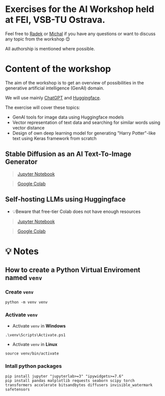 # Exercises for the AI Workshop held at FEI, VSB-TU Ostrava.

Feel free to [Radek](radek.svoboda@vsb.cz) or [Michal](michal.vasinek@vsb.cz) if you have any questions or want to discuss any topic from the workshop 😊

All authorship is mentioned where possible.

# Content of the workshop
The aim of the workshop is to get an overview of possibilities in the generative artificial intelligence (GenAI) domain.

We will use mainly [ChatGPT](https://chat.openai.com/) and [Huggingface](https://huggingface.co/).

The exercise will cover these topics:
* GenAI tools for image data using Huggingface models
* Vector representation of text data and searching for similar words using vector distance 
* Design of own deep learning model for generating "Harry Potter"-like text using Keras framework from scratch

## Stable Diffusion as an AI Text-To-Image Generator 
> [Jupyter Notebook](https://github.com/rasvob/PopAI-FEI-Workshop/blob/main/ws_01.ipynb)

> [Google Colab](https://colab.research.google.com/github/rasvob/PopAI-FEI-Workshop/blob/main/ws_01.ipynb)

## Self-hosting LLMs using Huggingface
* 💡Beware that free-tier Colab does not have enough resources

> [Jupyter Notebook](https://github.com/rasvob/PopAI-FEI-Workshop/blob/main/ws_02.ipynb)

> [Google Colab](https://colab.research.google.com/github/rasvob/PopAI-FEI-Workshop/blob/main/ws_02.ipynb)

# 💡 Notes
## How to create a Python Virtual Enviroment named `venv`
### Create `venv`
```
python -m venv venv
```

### Activate `venv`

* Activate `venv` in **Windows**
```
.\venv\Scripts\Activate.ps1
```

* Activate `venv` in **Linux**
```
source venv/bin/activate
```


### Intall python packages

```
pip install jupyter "jupyterlab>=3" "ipywidgets>=7.6"
pip install pandas matplotlib requests seaborn scipy torch transformers accelerate bitsandbytes diffusers invisible_watermark safetensors
```
